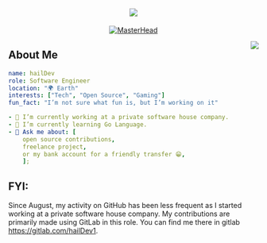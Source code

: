 <h1 align="center">
    <img src="https://readme-typing-svg.herokuapp.com/?font=Righteous&color=1FF76C&size=35&center=true&vCenter=true&width=500&height=70&duration=4000&lines=Welcome+👋;" />
</h1>

<p align="center">
  <a href="https://github.com/hailDev">
    <img src="https://media1.tenor.com/m/CochrRf4JlcAAAAd/nyancat-nyahallo.gif" alt="MasterHead">
  </a>
</p>


<img align="right" src="https://visitor-badge.laobi.icu/badge?page_id=hailDev.hailDev" />

<!-- About Me Section -->
## About Me
```yaml
name: hailDev
role: Software Engineer
location: "🌍 Earth"
interests: ["Tech", "Open Source", "Gaming"]
fun_fact: "I’m not sure what fun is, but I’m working on it"

- 🔭 I’m currently working at a private software house company.
- 🌱 I’m currently learning Go Language.
- 💬 Ask me about: [
    open source contributions,
    freelance project,
    or my bank account for a friendly transfer 😁,
    ];
```
## 

## FYI: 
Since August, my activity on GitHub has been less frequent as I started working at a private software house company. My contributions are primarily made using GitLab in this role. You can find me there in gitlab https://gitlab.com/hailDev1.
